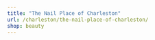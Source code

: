 ```yaml
---
title: "The Nail Place of Charleston"
url: /charleston/the-nail-place-of-charleston/
shop: beauty
---
```

